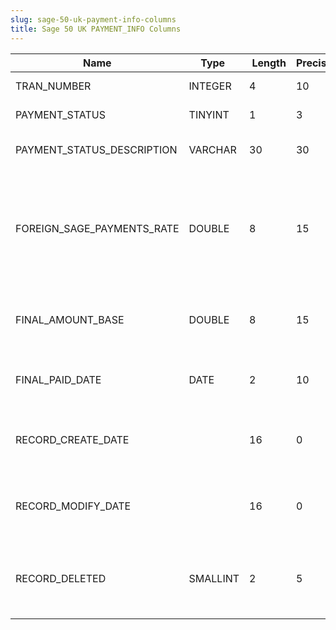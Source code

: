 ```yaml
---
slug: sage-50-uk-payment-info-columns
title: Sage 50 UK PAYMENT_INFO Columns
---
```

| Name | Type  |  Length | Precision  |  Notes  | Example |
| --- | --- | --- | --- | --- | --- |
| TRAN_NUMBER | INTEGER | 4 | 10 | Transaction number |  |
| PAYMENT_STATUS | TINYINT | 1 | 3 | Payment Status |  |
| PAYMENT_STATUS_DESCRIPTION | VARCHAR | 30 | 30 | Payment Status Description |  |
| FOREIGN_SAGE_PAYMENTS_RATE | DOUBLE | 8 | 15 | The final exchange rate for the transaction from when it was processed by Sage Payments |  |
| FINAL_AMOUNT_BASE | DOUBLE | 8 | 15 | The amount finally paid in base currency. |  |
| FINAL_PAID_DATE | DATE | 2 | 10 | Date when the final payment was made. |  |
| RECORD_CREATE_DATE |  | 16 | 0 | Date and time when the record was created. |  |
| RECORD_MODIFY_DATE |  | 16 | 0 | Date and time when the record was modified. |  |
| RECORD_DELETED | SMALLINT | 2 | 5 | Flag denoting if the record has been deleted or not. |  |

